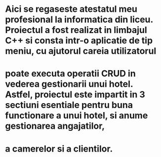 # Aici se regaseste atestatul meu profesional la informatica din liceu. Proiectul a fost realizat in limbajul C++ si consta intr-o aplicatie de tip meniu, cu ajutorul careia utilizatorul
# poate executa operatii CRUD in vederea gestionarii unui hotel. Astfel, proiectul este impartit in 3 sectiuni esentiale pentru buna functionare a unui hotel, si anume gestionarea angajatilor, 
# a camerelor si a clientilor.

